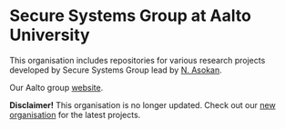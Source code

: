 # Secure Systems Group at Aalto University

This organisation includes repositories for various research projects developed by Secure Systems Group lead by [N. Asokan](https://asokan.org/asokan/).

Our Aalto group [website](https://ssg.aalto.fi).

**Disclaimer!** This organisation is no longer updated. Check out our [new organisation](https://github.com/ssg-research) for the latest projects.
